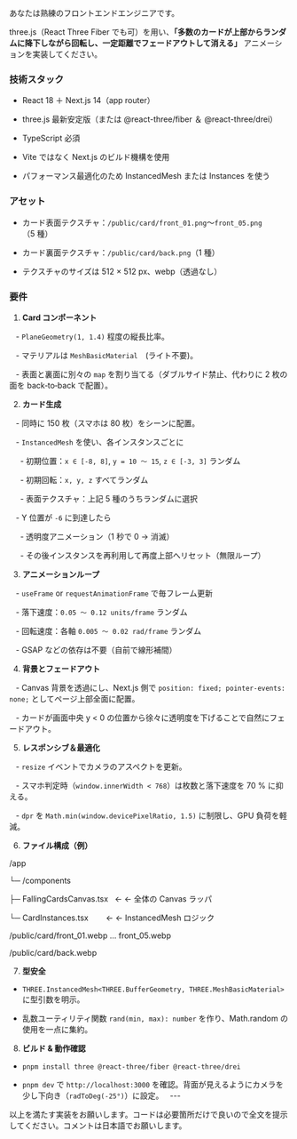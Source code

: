 あなたは熟練のフロントエンドエンジニアです。  

three.js（React Three Fiber でも可）を用い、**「多数のカードが上部からランダムに降下しながら回転し、一定距離でフェードアウトして消える」** アニメーションを実装してください。
### 技術スタック

- React 18 ＋ Next.js 14（app router）

- three.js 最新安定版（または @react-three/fiber ＆ @react-three/drei）

- TypeScript 必須

- Vite ではなく Next.js のビルド機構を使用

- パフォーマンス最適化のため InstancedMesh または Instances を使う
### アセット

- カード表面テクスチャ：`/public/card/front_01.png`〜`front_05.png`（5 種）

- カード裏面テクスチャ：`/public/card/back.png`（1 種）

- テクスチャのサイズは 512 × 512 px、webp（透過なし）
### 要件

1. **Card コンポーネント**  

   - `PlaneGeometry(1, 1.4)` 程度の縦長比率。  

   - マテリアルは `MeshBasicMaterial`　(ライト不要)。  

   - 表面と裏面に別々の `map` を割り当てる（ダブルサイド禁止、代わりに 2 枚の面を back‑to‑back で配置）。  

2. **カード生成**  

   - 同時に 150 枚（スマホは 80 枚）をシーンに配置。  

   - `InstancedMesh` を使い、各インスタンスごとに  

     - 初期位置：`x ∈ [-8, 8]`, `y = 10 〜 15`, `z ∈ [-3, 3]` ランダム  

     - 初期回転：`x, y, z` すべてランダム  

     - 表面テクスチャ：上記 5 種のうちランダムに選択  

   - Y 位置が `-6` に到達したら  

     - 透明度アニメーション（1 秒で 0 → 消滅）  

     - その後インスタンスを再利用して再度上部へリセット（無限ループ）  

  

3. **アニメーションループ**  

   - `useFrame` or `requestAnimationFrame` で毎フレーム更新  

   - 落下速度：`0.05 〜 0.12 units/frame` ランダム  

   - 回転速度：各軸 `0.005 〜 0.02 rad/frame` ランダム  

   - GSAP などの依存は不要（自前で線形補間）  

  

4. **背景とフェードアウト**  

   - Canvas 背景を透過にし、Next.js 側で `position: fixed; pointer-events: none;` としてページ上部全面に配置。  

   - カードが画面中央 y < 0 の位置から徐々に透明度を下げることで自然にフェードアウト。  

  

5. **レスポンシブ＆最適化**  

   - `resize` イベントでカメラのアスペクトを更新。  

   - スマホ判定時（`window.innerWidth < 768`）は枚数と落下速度を 70 % に抑える。  

   - `dpr` を `Math.min(window.devicePixelRatio, 1.5)` に制限し、GPU 負荷を軽減。  

  

6. **ファイル構成（例）**

/app

└─ /components

├─ FallingCardsCanvas.tsx   ← ← 全体の Canvas ラッパ

└─ CardInstances.tsx        ← ← InstancedMesh ロジック

/public/card/front_01.webp … front_05.webp

/public/card/back.webp

7. **型安全**  

- `THREE.InstancedMesh<THREE.BufferGeometry, THREE.MeshBasicMaterial>` に型引数を明示。  

- 乱数ユーティリティ関数 `rand(min, max): number` を作り、Math.random の使用を一点に集約。  

  

8. **ビルド & 動作確認**  

- `pnpm install three @react-three/fiber @react-three/drei`  

- `pnpm dev` で `http://localhost:3000` を確認。背面が見えるようにカメラを少し下向き（`radToDeg(-25°)`）に設定。  
---  

以上を満たす実装をお願いします。コードは必要箇所だけで良いので全文を提示してください。コメントは日本語でお願いします。

